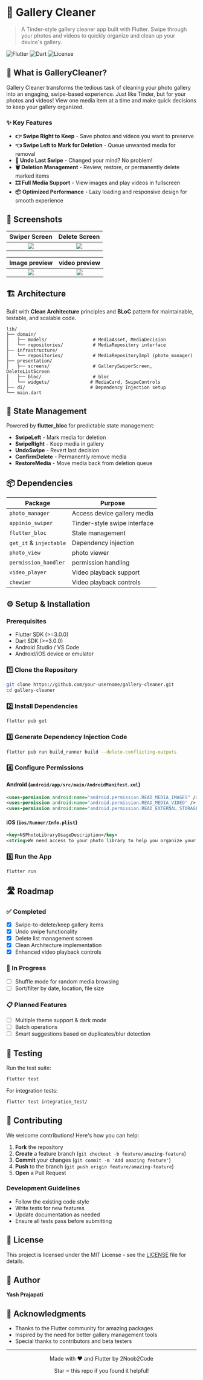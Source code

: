 # 📱 Gallery Cleaner

> A Tinder-style gallery cleaner app built with Flutter. Swipe through your photos and videos to quickly organize and clean up your device's gallery.

![Flutter](https://img.shields.io/badge/Flutter-02569B?style=for-the-badge&logo=flutter&logoColor=white)
![Dart](https://img.shields.io/badge/Dart-0175C2?style=for-the-badge&logo=dart&logoColor=white)
![License](https://img.shields.io/badge/License-MIT-green.svg?style=for-the-badge)

## 🚀 What is GalleryCleaner?

Gallery Cleaner transforms the tedious task of cleaning your photo gallery into an engaging, swipe-based experience. Just like Tinder, but for your photos and videos! View one media item at a time and make quick decisions to keep your gallery organized.

### ✨ Key Features

- **👉 Swipe Right to Keep** - Save photos and videos you want to preserve
- **👈 Swipe Left to Mark for Deletion** - Queue unwanted media for removal
- **🔄 Undo Last Swipe** - Changed your mind? No problem!
- **🗑️ Deletion Management** - Review, restore, or permanently delete marked items
- **🎞️ Full Media Support** - View images and play videos in fullscreen
- **📦 Optimized Performance** - Lazy loading and responsive design for smooth experience

## 📸 Screenshots

<!-- Add your screenshots here -->
Swiper Screen       |  Delete Screen
:-------------------------:|:-------------------------:
<img src="Swiper screen.jpeg"> |  <img src="delete screen.jpeg">

Image preview       |  video preview
:-------------------------:|:-------------------------:
<img src="gitAssets\image preview.jpeg"> |  <img src="gitAssets\video preview.jpeg">

## 🏗️ Architecture

Built with **Clean Architecture** principles and **BLoC** pattern for maintainable, testable, and scalable code.

```
lib/
├── domain/
│   ├── models/                 # MediaAsset, MediaDecision
│   └── repositories/           # MediaRepository interface
├── infrastructure/
│   └── repositories/           # MediaRepositoryImpl (photo_manager)
├── presentation/
│   ├── screens/                # GallerySwiperScreen, DeleteListScreen
│   ├── bloc/                   # bloc
│   └── widgets/               # MediaCard, SwipeControls
├── di/                        # Dependency Injection setup
└── main.dart
```

## 🧠 State Management

Powered by **flutter_bloc** for predictable state management:

- **SwipeLeft** - Mark media for deletion
- **SwipeRight** - Keep media in gallery
- **UndoSwipe** - Revert last decision
- **ConfirmDelete** - Permanently remove media
- **RestoreMedia** - Move media back from deletion queue

## 📦 Dependencies

| Package | Purpose |
|---------|---------|
| `photo_manager` | Access device gallery media |
| `appinio_swiper` | Tinder-style swipe interface |
| `flutter_bloc` | State management |
| `get_it` & `injectable` | Dependency injection |
| `photo_view` | photo viewer |
| `permission_handler` | permission handling |
| `video_player` | Video playback support |
| `chewier` | Video playback controls |

## ⚙️ Setup & Installation

### Prerequisites
- Flutter SDK (>=3.0.0)
- Dart SDK (>=3.0.0)
- Android Studio / VS Code
- Android/iOS device or emulator

### 1️⃣ Clone the Repository
```bash
git clone https://github.com/your-username/gallery-cleaner.git
cd gallery-cleaner
```

### 2️⃣ Install Dependencies
```bash
flutter pub get
```

### 3️⃣ Generate Dependency Injection Code
```bash
flutter pub run build_runner build --delete-conflicting-outputs
```

### 4️⃣ Configure Permissions

#### Android (`android/app/src/main/AndroidManifest.xml`)
```xml
<uses-permission android:name="android.permission.READ_MEDIA_IMAGES" />
<uses-permission android:name="android.permission.READ_MEDIA_VIDEO" />
<uses-permission android:name="android.permission.READ_EXTERNAL_STORAGE" />
```

#### iOS (`ios/Runner/Info.plist`)
```xml
<key>NSPhotoLibraryUsageDescription</key>
<string>We need access to your photo library to help you organize your gallery.</string>
```

### 5️⃣ Run the App
```bash
flutter run
```


## 🛣️ Roadmap

### ✅ Completed
- [x] Swipe-to-delete/keep gallery items
- [x] Undo swipe functionality
- [x] Delete list management screen
- [x] Clean Architecture implementation
- [x] Enhanced video playback controls

### 🔄 In Progress
- [ ] Shuffle mode for random media browsing
- [ ] Sort/filter by date, location, file size

### 📋 Planned Features
- [ ] Multiple theme support & dark mode
- [ ] Batch operations
- [ ] Smart suggestions based on duplicates/blur detection

## 🧪 Testing

Run the test suite:
```bash
flutter test
```

For integration tests:
```bash
flutter test integration_test/
```

## 🤝 Contributing

We welcome contributions! Here's how you can help:

1. **Fork** the repository
2. **Create** a feature branch (`git checkout -b feature/amazing-feature`)
3. **Commit** your changes (`git commit -m 'Add amazing feature'`)
4. **Push** to the branch (`git push origin feature/amazing-feature`)
5. **Open** a Pull Request

### Development Guidelines
- Follow the existing code style
- Write tests for new features
- Update documentation as needed
- Ensure all tests pass before submitting

## 📄 License

This project is licensed under the MIT License - see the [LICENSE](LICENSE) file for details.

## 👤 Author

**Yash Prajapati**

## 🙏 Acknowledgments

- Thanks to the Flutter community for amazing packages
- Inspired by the need for better gallery management tools
- Special thanks to contributors and beta testers

---

<div align="center">
  <p>Made with ❤️ and Flutter by 2Noob2Code</p>
  <p>Star ⭐ this repo if you found it helpful!</p>
</div>
